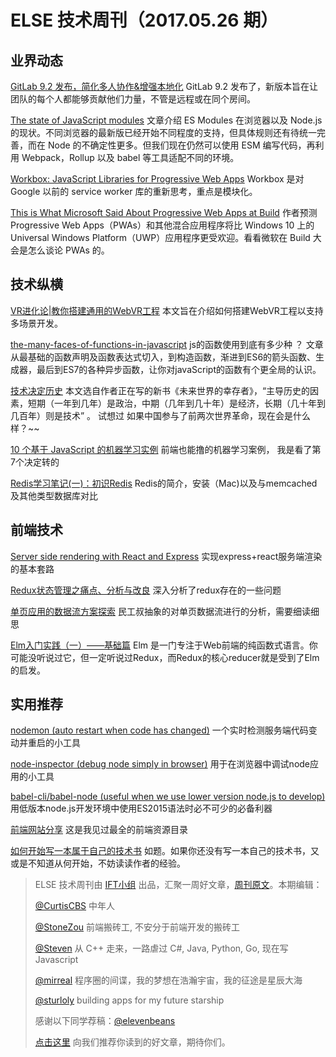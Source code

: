 # ELSE 技术周刊（2017.05.26 期）

## 业界动态

[GitLab 9.2 发布，简化多人协作&增强本地化](http://link.zhihu.com/?target=https%3A//github.com/gitlabhq/gitlabhq/blob/master/CHANGELOG.md)
GitLab 9.2 发布了，新版本旨在让团队的每个人都能够贡献他们力量，不管是远程或在同个房间。

[The state of JavaScript modules](http://link.zhihu.com/?target=https%3A//medium.com/webpack/the-state-of-javascript-modules-4636d1774358)
文章介绍 ES Modules 在浏览器以及 Node.js 的现状。不同浏览器的最新版已经开始不同程度的支持，但具体规则还有待统一完善，而在 Node 的不确定性更多。但我们现在仍然可以使用 ESM 编写代码，再利用 Webpack，Rollup 以及 babel 等工具适配不同的环境。

[Workbox: JavaScript Libraries for Progressive Web Apps](http://link.zhihu.com/?target=https%3A//workboxjs.org/)
Workbox 是对 Google 以前的 service worker 库的重新思考，重点是模块化。

[This is What Microsoft Said About Progressive Web Apps at Build](http://link.zhihu.com/?target=https%3A//www.thurrott.com/windows/windows-10/116101/microsoft-said-progressive-web-apps-build)
作者预测 Progressive Web Apps（PWAs）和其他混合应用程序将比 Windows 10 上的 Universal Windows Platform（UWP）应用程序更受欢迎。看看微软在 Build 大会是怎么谈论 PWAs 的。

## 技术纵横

[VR进化论|教你搭建通用的WebVR工程](http://link.zhihu.com/?target=http%3A//mp.weixin.qq.com/s/-Dy5BXSULDoDDE1gbclSOg)
本文旨在介绍如何搭建WebVR工程以支持多场景开发。

[the-many-faces-of-functions-in-javascript](http://link.zhihu.com/?target=https%3A//bocoup.com/blog/the-many-faces-of-functions-in-javascript)
js的函数使用到底有多少种 ？ 文章从最基础的函数声明及函数表达式切入，到构造函数，渐进到ES6的箭头函数、生成器，最后到ES7的各种异步函数，让你对javaScript的函数有个更全局的认识。

[技术决定历史](http://link.zhihu.com/?target=http%3A//www.ruanyifeng.com/blog/2017/05/technology-is-future.html)
本文选自作者正在写的新书《未来世界的幸存者》，“主导历史的因素，短期（一年到几年）是政治，中期（几年到几十年）是经济，长期（几十年到几百年）则是技术” 。 试想过 如果中国参与了前两次世界革命，现在会是什么样？~~

[10 个基于 JavaScript 的机器学习实例](https://zhuanlan.zhihu.com/p/26709518)
前端也能撸的机器学习案例， 我是看了第7个决定转的

[Redis学习笔记(一)：初识Redis](http://link.zhihu.com/?target=http%3A//lawtech0902.com/2017/03/25/Redis-1/)
Redis的简介，安装（Mac)以及与memcached及其他类型数据库对比

## 前端技术

[Server side rendering with React and Express](http://link.zhihu.com/?target=https%3A//medium.com/front-end-hacking/server-side-rendering-with-react-and-express-382591bfc77c)
实现express+react服务端渲染的基本套路

[Redux状态管理之痛点、分析与改良](https://zhuanlan.zhihu.com/p/27093191)
深入分析了redux存在的一些问题

[单页应用的数据流方案探索](https://zhuanlan.zhihu.com/p/26426054)
民工叔抽象的对单页数据流进行的分析，需要细读细思

[Elm入门实践（一）——基础篇](http://link.zhihu.com/?target=https%3A//segmentfault.com/a/1190000005701562)
Elm 是一门专注于Web前端的纯函数式语言。你可能没听说过它，但一定听说过Redux，而Redux的核心reducer就是受到了Elm的启发。

## 实用推荐

[nodemon (auto restart when code has changed)](http://link.zhihu.com/?target=https%3A//github.com/remy/nodemon)
一个实时检测服务端代码变动并重启的小工具

[node-inspector (debug node simply in browser)](http://link.zhihu.com/?target=https%3A//github.com/node-inspector/node-inspector)
用于在浏览器中调试node应用的小工具

[babel-cli/babel-node (useful when we use lower version node.js to develop)](http://link.zhihu.com/?target=https%3A//github.com/babel/example-node-server)
用低版本node.js开发环境中使用ES2015语法时必不可少的必备利器

[前端网站分享](http://link.zhihu.com/?target=http%3A//www.alloyteam.com/nav/)
这是我见过最全的前端资源目录

[如何开始写一本属于自己的技术书](http://link.zhihu.com/?target=https%3A//mp.weixin.qq.com/s/MsDZycS1t6Mh7WkxU-OGiw)
如题。如果你还没有写一本自己的技术书，又或是不知道从何开始，不妨读读作者的经验。


> ELSE 技术周刊由 [IFT小组](https://github.com/CtripFE) 出品，汇聚一周好文章，[周刊原文](https://zhuanlan.zhihu.com/p/27113543)。本期编辑：
>
> [@CurtisCBS](https://github.com/CurtisCBS) 中年人
>
> [@StoneZou](https://github.com/stoneyong) 前端搬砖工, 不安分于前端开发的搬砖工
>
> [@Steven](https://github.com/StevenX911) 从 C++ 走来，一路虐过 C#, Java, Python, Go, 现在写 Javascript
>
> [@mirreal](https://github.com/mirreal) 程序圈的间谍，我的梦想在浩瀚宇宙，我的征途是星辰大海
>
> [@sturloly](https://github.com/sturloly) building apps for my future starship
>
> 感谢以下同学荐稿：[@elevenbeans](https://github.com/elevenbeans)
>
> [点击这里](https://github.com/CtripFE/fe-weekly/issues) 向我们推荐你读到的好文章，期待你们。
